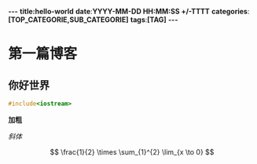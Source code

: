 **---**
**title:hello-world**
**date**:**YYYY-MM-DD HH:MM:SS +/-TTTT**
**categories**:**[**TOP_CATEGORIE**,**SUB_CATEGORIE**]**
**tags**:**[**TAG**]**
**---**

# 第一篇博客

## 你好世界

```cpp
#include<iostream>
```

**加粗**

*斜体*

$$
\frac{1}{2} \times \sum_{1}^{2} \lim_{x \to 0}
$$
